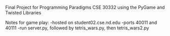 Final Project for Programming Paradigms CSE 30332 using the PyGame and Twisted Libraries


Notes for game play:
-hosted on student02.cse.nd.edu
-ports 40011 and 40111
-run server.py, followed by tetris_wars.py, then tetris_wars2.py
